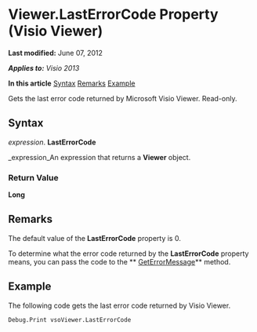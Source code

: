 
# Viewer.LastErrorCode Property (Visio Viewer)

 **Last modified:** June 07, 2012

 _**Applies to:** Visio 2013_

 **In this article**
 [Syntax](#sectionSection0)
 [Remarks](#sectionSection1)
 [Example](#sectionSection2)


Gets the last error code returned by Microsoft Visio Viewer. Read-only.

## Syntax
<a name="sectionSection0"> </a>

 _expression_. **LastErrorCode**

 _expression_An expression that returns a  **Viewer** object.


### Return Value

 **Long**


## Remarks
<a name="sectionSection1"> </a>

The default value of the  **LastErrorCode** property is 0.

To determine what the error code returned by the  **LastErrorCode** property means, you can pass the code to the ** [GetErrorMessage](31ede4e5-a7ea-c2b8-784e-2e4c7e8bd9ea.md)** method.


## Example
<a name="sectionSection2"> </a>

The following code gets the last error code returned by Visio Viewer.


```
Debug.Print vsoViewer.LastErrorCode
```

